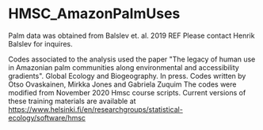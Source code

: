 # HMSC_AmazonPalmUses
Palm data was obtained from Balslev et. al. 2019 REF
Please contact Henrik Balslev for inquires.


Codes associated to the analysis used the paper "The legacy of human use in Amazonian palm communities along environmental and accessibility gradients". Global Ecology and Biogeography. In press.
Codes written by Otso Ovaskainen, Mirkka Jones and Gabriela Zuquim
The codes were modified from November 2020 Hmsc course scripts. Current versions of these training materials are available at https://www.helsinki.fi/en/researchgroups/statistical-ecology/software/hmsc
